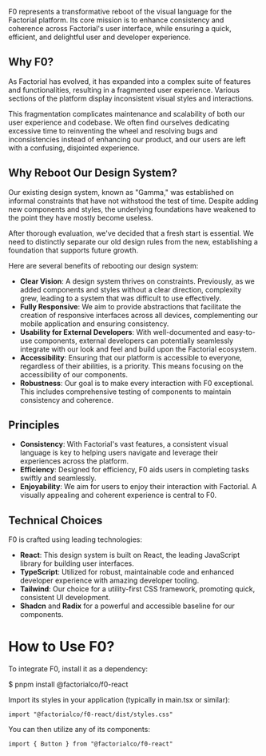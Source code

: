 F0 represents a transformative reboot of the visual language for the Factorial
platform. Its core mission is to enhance consistency and coherence across
Factorial's user interface, while ensuring a quick, efficient, and delightful
user and developer experience.

## Why F0?

As Factorial has evolved, it has expanded into a complex suite of features and
functionalities, resulting in a fragmented user experience. Various sections of
the platform display inconsistent visual styles and interactions.

This fragmentation complicates maintenance and scalability of both our user
experience and codebase. We often find ourselves dedicating excessive time to
reinventing the wheel and resolving bugs and inconsistencies instead of
enhancing our product, and our users are left with a confusing, disjointed
experience.

## Why Reboot Our Design System?

Our existing design system, known as "Gamma," was established on informal
constraints that have not withstood the test of time. Despite adding new
components and styles, the underlying foundations have weakened to the point
they have mostly become useless.

After thorough evaluation, we've decided that a fresh start is essential. We
need to distinctly separate our old design rules from the new, establishing a
foundation that supports future growth.

Here are several benefits of rebooting our design system:

- **Clear Vision**: A design system thrives on constraints. Previously, as we
  added components and styles without a clear direction, complexity grew,
  leading to a system that was difficult to use effectively.
- **Fully Responsive**: We aim to provide abstractions that facilitate the
  creation of responsive interfaces across all devices, complementing our mobile
  application and ensuring consistency.
- **Usability for External Developers**: With well-documented and easy-to-use
  components, external developers can potentially seamlessly integrate with our
  look and feel and build upon the Factorial ecosystem.
- **Accessibility**: Ensuring that our platform is accessible to everyone,
  regardless of their abilities, is a priority. This means focusing on the
  accessibility of our components.
- **Robustness**: Our goal is to make every interaction with F0 exceptional.
  This includes comprehensive testing of components to maintain consistency and
  coherence.

## Principles

- **Consistency**: With Factorial's vast features, a consistent visual language
  is key to helping users navigate and leverage their experiences across the
  platform.
- **Efficiency**: Designed for efficiency, F0 aids users in completing tasks
  swiftly and seamlessly.
- **Enjoyability**: We aim for users to enjoy their interaction with Factorial.
  A visually appealing and coherent experience is central to F0.

## Technical Choices

F0 is crafted using leading technologies:

- **React**: This design system is built on React, the leading JavaScript
  library for building user interfaces.
- **TypeScript**: Utilized for robust, maintainable code and enhanced developer
  experience with amazing developer tooling.
- **Tailwind**: Our choice for a utility-first CSS framework, promoting quick,
  consistent UI development.
- **Shadcn** and **Radix** for a powerful and accessible baseline for our
  components.

# How to Use F0?

To integrate F0, install it as a dependency:

$ pnpm install @factorialco/f0-react

Import its styles in your application (typically in main.tsx or similar):

```tsx
import "@factorialco/f0-react/dist/styles.css"
```

You can then utilize any of its components:

```
import { Button } from "@factorialco/f0-react"
```
